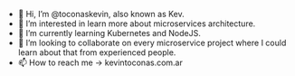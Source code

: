 - 👋 Hi, I’m @toconaskevin, also known as Kev.
- 👀 I’m interested in learn more about microservices architecture.
- 🌱 I’m currently learning Kubernetes and NodeJS.
- 💞️ I’m looking to collaborate on every microservice project where I could learn about that from experienced people.
- 📫 How to reach me -> kevintoconas.com.ar

<!---
toconaskevin/toconaskevin is a ✨ special ✨ repository because its `README.md` (this file) appears on your GitHub profile.
You can click the Preview link to take a look at your changes.
--->
